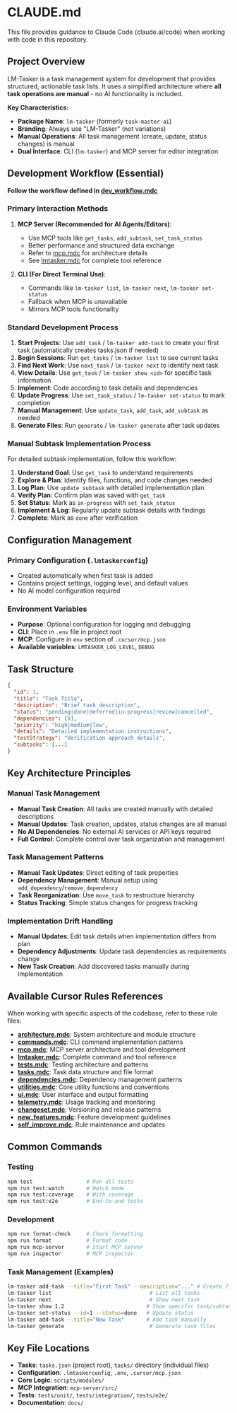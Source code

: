 # CLAUDE.md

This file provides guidance to Claude Code (claude.ai/code) when working with code in this repository.

## Project Overview

LM-Tasker is a task management system for development that provides structured, actionable task lists. It uses a simplified architecture where **all task operations are manual** - no AI functionality is included.

**Key Characteristics:**

- **Package Name**: `lm-tasker` (formerly `task-master-ai`)
- **Branding**: Always use "LM-Tasker" (not variations)
- **Manual Operations**: All task management (create, update, status changes) is manual
- **Dual Interface**: CLI (`lm-tasker`) and MCP server for editor integration

## Development Workflow (Essential)

**Follow the workflow defined in [dev_workflow.mdc](.cursor/rules/dev_workflow.mdc)**

### Primary Interaction Methods

1. **MCP Server (Recommended for AI Agents/Editors)**:

   - Use MCP tools like `get_tasks`, `add_subtask`, `set_task_status`
   - Better performance and structured data exchange
   - Refer to [mcp.mdc](.cursor/rules/mcp.mdc) for architecture details
   - See [lmtasker.mdc](.cursor/rules/lmtasker.mdc) for complete tool reference

2. **CLI (For Direct Terminal Use)**:
   - Commands like `lm-tasker list`, `lm-tasker next`, `lm-tasker set-status`
   - Fallback when MCP is unavailable
   - Mirrors MCP tools functionality

### Standard Development Process

1. **Start Projects**: Use `add_task` / `lm-tasker add-task` to create your first task (automatically creates tasks.json if needed)
2. **Begin Sessions**: Run `get_tasks` / `lm-tasker list` to see current tasks
3. **Find Next Work**: Use `next_task` / `lm-tasker next` to identify next task
4. **View Details**: Use `get_task` / `lm-tasker show <id>` for specific task information
5. **Implement**: Code according to task details and dependencies
6. **Update Progress**: Use `set_task_status` / `lm-tasker set-status` to mark completion
7. **Manual Management**: Use `update_task`, `add_task`, `add_subtask` as needed
8. **Generate Files**: Run `generate` / `lm-tasker generate` after task updates

### Manual Subtask Implementation Process

For detailed subtask implementation, follow this workflow:

1. **Understand Goal**: Use `get_task` to understand requirements
2. **Explore & Plan**: Identify files, functions, and code changes needed
3. **Log Plan**: Use `update_subtask` with detailed implementation plan
4. **Verify Plan**: Confirm plan was saved with `get_task`
5. **Set Status**: Mark as `in-progress` with `set_task_status`
6. **Implement & Log**: Regularly update subtask details with findings
7. **Complete**: Mark as `done` after verification

## Configuration Management

### Primary Configuration (`.lmtaskerconfig`)

- Created automatically when first task is added
- Contains project settings, logging level, and default values
- No AI model configuration required

### Environment Variables

- **Purpose**: Optional configuration for logging and debugging
- **CLI**: Place in `.env` file in project root
- **MCP**: Configure in `env` section of `.cursor/mcp.json`
- **Available variables**: `LMTASKER_LOG_LEVEL`, `DEBUG`

## Task Structure

```json
{
  "id": 1,
  "title": "Task Title",
  "description": "Brief task description",
  "status": "pending|done|deferred|in-progress|review|cancelled",
  "dependencies": [0],
  "priority": "high|medium|low",
  "details": "Detailed implementation instructions",
  "testStrategy": "Verification approach details",
  "subtasks": [...]
}
```

## Key Architecture Principles

### Manual Task Management

- **Manual Task Creation**: All tasks are created manually with detailed descriptions
- **Manual Updates**: Task creation, updates, status changes are all manual
- **No AI Dependencies**: No external AI services or API keys required
- **Full Control**: Complete control over task organization and management

### Task Management Patterns

- **Manual Task Updates**: Direct editing of task properties
- **Dependency Management**: Manual setup using `add_dependency`/`remove_dependency`
- **Task Reorganization**: Use `move_task` to restructure hierarchy
- **Status Tracking**: Simple status changes for progress tracking

### Implementation Drift Handling

- **Manual Updates**: Edit task details when implementation differs from plan
- **Dependency Adjustments**: Update task dependencies as requirements change
- **New Task Creation**: Add discovered tasks manually during implementation

## Available Cursor Rules References

When working with specific aspects of the codebase, refer to these rule files:

- **[architecture.mdc](.cursor/rules/architecture.mdc)**: System architecture and module structure
- **[commands.mdc](.cursor/rules/commands.mdc)**: CLI command implementation patterns
- **[mcp.mdc](.cursor/rules/mcp.mdc)**: MCP server architecture and tool development
- **[lmtasker.mdc](.cursor/rules/lmtasker.mdc)**: Complete command and tool reference
- **[tests.mdc](.cursor/rules/tests.mdc)**: Testing architecture and patterns
- **[tasks.mdc](.cursor/rules/tasks.mdc)**: Task data structure and file format
- **[dependencies.mdc](.cursor/rules/dependencies.mdc)**: Dependency management patterns
- **[utilities.mdc](.cursor/rules/utilities.mdc)**: Core utility functions and conventions
- **[ui.mdc](.cursor/rules/ui.mdc)**: User interface and output formatting
- **[telemetry.mdc](.cursor/rules/telemetry.mdc)**: Usage tracking and monitoring
- **[changeset.mdc](.cursor/rules/changeset.mdc)**: Versioning and release patterns
- **[new_features.mdc](.cursor/rules/new_features.mdc)**: Feature development guidelines
- **[self_improve.mdc](.cursor/rules/self_improve.mdc)**: Rule maintenance and updates

## Common Commands

### Testing

```bash
npm test                 # Run all tests
npm run test:watch       # Watch mode
npm run test:coverage    # With coverage
npm run test:e2e         # End-to-end tests
```

### Development

```bash
npm run format-check     # Check formatting
npm run format           # Format code
npm run mcp-server       # Start MCP server
npm run inspector        # MCP inspector
```

### Task Management (Examples)

```bash
lm-tasker add-task --title="First Task" --description="..." # Create first task (auto-initializes project)
lm-tasker list                               # List all tasks
lm-tasker next                               # Show next task
lm-tasker show 1.2                          # Show specific task/subtask
lm-tasker set-status --id=1 --status=done   # Update status
lm-tasker add-task --title="New Task"       # Add task manually
lm-tasker generate                           # Generate task files
```

## Key File Locations

- **Tasks**: `tasks.json` (project root), `tasks/` directory (individual files)
- **Configuration**: `.lmtaskerconfig`, `.env`, `.cursor/mcp.json`
- **Core Logic**: `scripts/modules/`
- **MCP Integration**: `mcp-server/src/`
- **Tests**: `tests/unit/`, `tests/integration/`, `tests/e2e/`
- **Documentation**: `docs/`

